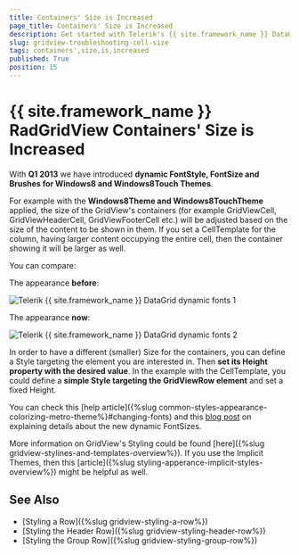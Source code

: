 ```yaml
---
title: Containers' Size is Increased
page_title: Containers' Size is Increased
description: Get started with Telerik's {{ site.framework_name }} DataGrid allowing you to adjust the size of the containers based on the size of the content to be shown in them. 
slug: gridview-troubleshooting-cell-size
tags: containers',size,is,increased
published: True
position: 15
---
```


# {{ site.framework_name }} RadGridView Containers' Size is Increased

With __Q1 2013__ we have introduced __dynamic FontStyle, FontSize and Brushes for Windows8 and Windows8Touch Themes__.

For example with the __Windows8Theme and Windows8TouchTheme__ applied, the size of the GridView's containers (for example GridViewCell, GridViewHeaderCell, GridViewFooterCell etc.) will be adjusted based on the size of the content to be shown in them. If you set a CellTemplate for the column, having larger content occupying the entire cell, then the container showing it will be larger as well. 
    
You can compare:

The appearance __before__:

![Telerik {{ site.framework_name }} DataGrid dynamic fonts 1](images/gridview_dynamic_fonts_1.png)

The appearance __now__:

![Telerik {{ site.framework_name }} DataGrid dynamic fonts 2](images/gridview_dynamic_fonts_2.png)

In order to have a different (smaller) Size for the containers, you can define a Style targeting the element you are interested in. Then __set its Height property with the desired value__. In the example with the CellTemplate, you could define a __simple Style targeting the GridViewRow element__ and set a fixed Height.

You can check this [help article]({%slug common-styles-appearance-colorizing-metro-theme%}#changing-fonts) and this
[blog post](http://blogs.telerik.com/blogs/13-02-26/dynamic-fontsizes-with-windows8-and-windows8touch-themes) on explaining details about the new dynamic FontSizes.

More information on GridView's Styling could be found [here]({%slug gridview-stylines-and-templates-overview%}). If you use the Implicit Themes, then this [article]({%slug styling-apperance-implicit-styles-overview%}) might be helpful as well.

## See Also

 * [Styling a Row]({%slug gridview-styling-a-row%})
 * [Styling the Header Row]({%slug gridview-styling-header-row%})
 * [Styling the Group Row]({%slug gridview-styling-group-row%})
